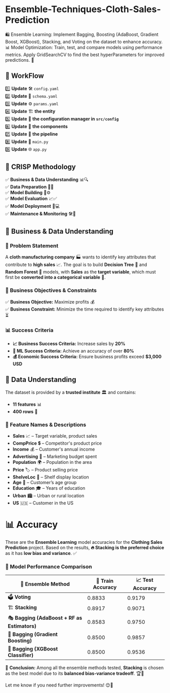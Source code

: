 # Ensemble-Techniques-Cloth-Sales-Prediction
🛍️ Ensemble Learning: Implement Bagging, Boosting (AdaBoost, Gradient Boost, XGBoost), Stacking, and Voting on the dataset to enhance accuracy. 📊 Model Optimization: Train, test, and compare models using performance metrics. Apply GridSearchCV to find the best hyperParameters for improved predictions. 🚀

## 🚀 WorkFlow  
1️⃣ **Update** 🛠️ `config.yaml`  
2️⃣ **Update** 📜 `schema.yaml`  
3️⃣ **Update** ⚙️ `params.yaml`  
4️⃣ **Update** 🏗️ **the entity**  
5️⃣ **Update** 📝 **the configuration manager in `src/config`**  
6️⃣ **Update** 🧩 **the components**  
7️⃣ **Update** 🔄 **the pipeline**  
8️⃣ **Update** 🚀 `main.py`  
9️⃣ **Update** 🌐 `app.py`  

## 📌 **CRISP Methodology**  
✅ **Business & Data Understanding** 📊🔍  
✅ **Data Preparation** 🧹📂  
✅ **Model Building** 🤖⚙️  
✅ **Model Evaluation** 📈✅  
✅ **Model Deployment** 🚀💻  
✅ **Maintenance & Monitoring** 🛠️👀  

## 📂 **Business & Data Understanding**  

### 📌 **Problem Statement**  
A **cloth manufacturing company** 🏭 wants to identify key attributes that contribute to **high sales** 📈. The goal is to build **Decision Tree** 🌳 and **Random Forest** 🌲 models, with **Sales** as the **target variable**, which must first be **converted into a categorical variable** 🎯.  

### 🎯 **Business Objectives & Constraints**  
✅ **Business Objective:** Maximize profits 💰  
✅ **Business Constraint:** Minimize the time required to identify key attributes ⏳  

### 📊 **Success Criteria**  
- **📈 Business Success Criteria:** Increase sales by **20%**  
- **🤖 ML Success Criteria:** Achieve an accuracy of over **80%**  
- **💰 Economic Success Criteria:** Ensure business profits exceed **$3,000 USD**  

## 📂 **Data Understanding**  

The dataset is provided by a **trusted institute** 🏛️ and contains:  
- **11 features** 📊  
- **400 rows** 📝  

### 🔢 **Feature Names & Descriptions**  
- **Sales** 📈 – Target variable, product sales  
- **CompPrice** 💲 – Competitor's product price  
- **Income** 💰 – Customer's annual income  
- **Advertising** 📢 – Marketing budget spent  
- **Population** 🌍 – Population in the area  
- **Price** 🏷️ – Product selling price  
- **ShelveLoc** 📌 – Shelf display location  
- **Age** 🎂 – Customer’s age group  
- **Education** 🎓 – Years of education  
- **Urban** 🏙️ – Urban or rural location  
- **US** 🇺🇸 – Customer in the US


# 📊 Accuracy  

These are the **Ensemble Learning** model accuracies for the **Clothing Sales Prediction** project. Based on the results, **🔥 Stacking is the preferred choice** as it has **low bias and variance**. ✅  

### 📌 Model Performance Comparison  

| 🚀 **Ensemble Method**                      | 🎯 **Train Accuracy** | 📈 **Test Accuracy** |
|--------------------------------------------|----------------------|----------------------|
| 🗳️ **Voting**                              | 0.8833               | 0.9179               |
| 🏗️ **Stacking**                            | 0.8917               | 0.9071               |
| 🎭 **Bagging (AdaBoost + RF as Estimators)** | 0.8583               | 0.9750               |
| 🌱 **Bagging (Gradient Boosting)**          | 0.8500               | 0.9857               |
| 🚀 **Bagging (XGBoost Classifier)**         | 0.8500               | 0.9536               |

📌 **Conclusion:** Among all the ensemble methods tested, **Stacking** is chosen as the best model due to its **balanced bias-variance tradeoff**. 🏆🎯  

Let me know if you need further improvements! 😊🚀